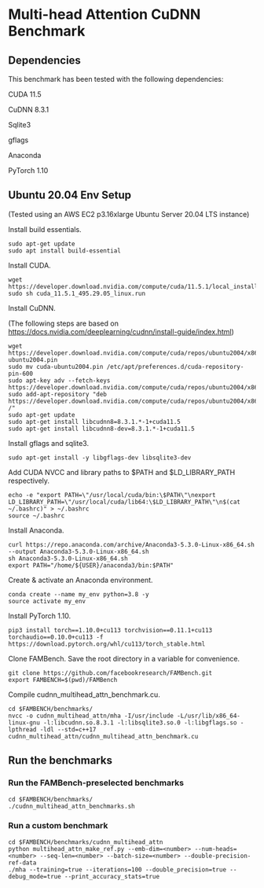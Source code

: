 # Multi-head Attention CuDNN Benchmark

## Dependencies

This benchmark has been tested with the following dependencies:

CUDA 11.5

CuDNN 8.3.1

Sqlite3

gflags

Anaconda

PyTorch 1.10

## Ubuntu 20.04 Env Setup

(Tested using an AWS EC2 p3.16xlarge Ubuntu Server 20.04 LTS instance)

Install build essentials.

```
sudo apt-get update
sudo apt install build-essential
```

Install CUDA.

```
wget https://developer.download.nvidia.com/compute/cuda/11.5.1/local_installers/cuda_11.5.1_495.29.05_linux.run
sudo sh cuda_11.5.1_495.29.05_linux.run
```

Install CuDNN.

(The following steps are based on https://docs.nvidia.com/deeplearning/cudnn/install-guide/index.html)
```
wget https://developer.download.nvidia.com/compute/cuda/repos/ubuntu2004/x86_64/cuda-ubuntu2004.pin
sudo mv cuda-ubuntu2004.pin /etc/apt/preferences.d/cuda-repository-pin-600
sudo apt-key adv --fetch-keys https://developer.download.nvidia.com/compute/cuda/repos/ubuntu2004/x86_64/7fa2af80.pub
sudo add-apt-repository "deb https://developer.download.nvidia.com/compute/cuda/repos/ubuntu2004/x86_64/ /"
sudo apt-get update
sudo apt-get install libcudnn8=8.3.1.*-1+cuda11.5
sudo apt-get install libcudnn8-dev=8.3.1.*-1+cuda11.5
```

Install gflags and sqlite3.

```
sudo apt-get install -y libgflags-dev libsqlite3-dev
```

Add CUDA NVCC and library paths to $PATH and $LD_LIBRARY_PATH respectively.

```
echo -e "export PATH=\"/usr/local/cuda/bin:\$PATH\"\nexport LD_LIBRARY_PATH=\"/usr/local/cuda/lib64:\$LD_LIBRARY_PATH\"\n$(cat ~/.bashrc)" > ~/.bashrc
source ~/.bashrc
```

Install Anaconda.

```
curl https://repo.anaconda.com/archive/Anaconda3-5.3.0-Linux-x86_64.sh --output Anaconda3-5.3.0-Linux-x86_64.sh
sh Anaconda3-5.3.0-Linux-x86_64.sh
export PATH="/home/${USER}/anaconda3/bin:$PATH"
```

Create & activate an Anaconda environment.

```
conda create --name my_env python=3.8 -y
source activate my_env
```

Install PyTorch 1.10.

```
pip3 install torch==1.10.0+cu113 torchvision==0.11.1+cu113 torchaudio==0.10.0+cu113 -f https://download.pytorch.org/whl/cu113/torch_stable.html

```

Clone FAMBench. Save the root directory in a variable for convenience.

```
git clone https://github.com/facebookresearch/FAMBench.git
export FAMBENCH=$(pwd)/FAMBench
```

Compile cudnn_multihead_attn_benchmark.cu.

```
cd $FAMBENCH/benchmarks/
nvcc -o cudnn_multihead_attn/mha -I/usr/include -L/usr/lib/x86_64-linux-gnu -l:libcudnn.so.8.3.1 -l:libsqlite3.so.0 -l:libgflags.so -lpthread -ldl --std=c++17 cudnn_multihead_attn/cudnn_multihead_attn_benchmark.cu
```

## Run the benchmarks

### Run the FAMBench-preselected benchmarks

```
cd $FAMBENCH/benchmarks/
./cudnn_multihead_attn_benchmarks.sh
```

### Run a custom benchmark

```
cd $FAMBENCH/benchmarks/cudnn_multihead_attn
python multihead_attn_make_ref.py --emb-dim=<number> --num-heads=<number> --seq-len=<number> --batch-size=<number> --double-precision-ref-data
./mha --training=true --iterations=100 --double_precision=true --debug_mode=true --print_accuracy_stats=true
```
